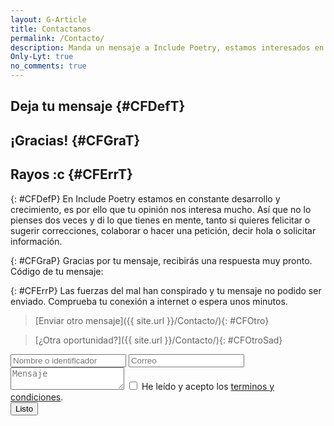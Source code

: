 ```yaml
---
layout: G-Article
title: Contactanos
permalink: /Contacto/
description: Manda un mensaje a Include Poetry, estamos interesados en escucharte
Only-Lyt: true
no_comments: true
---
```


## Deja tu mensaje 	{#CFDefT}

## ¡Gracias! 		{#CFGraT}

## Rayos :c 		{#CFErrT}

{: #CFDefP}
En Include Poetry estamos en constante desarrollo y crecimiento, es por ello que tu opinión nos interesa mucho. Así que no lo pienses dos veces y di lo que tienes en mente, tanto si quieres felicitar o sugerir correcciones, colaborar o hacer una petición, decir hola o solicitar información.

{: #CFGraP}
Gracias por tu mensaje, recibirás una respuesta muy pronto. Código de tu mensaje:

{: #CFErrP}
Las fuerzas del mal han conspirado y tu mensaje no podido ser enviado. Comprueba tu conexión a internet o espera unos minutos.

> [Enviar otro mensaje]({{ site.url }}/Contacto/){: #CFOtro}

> [¿Otra oportunidad?]({{ site.url }}/Contacto/){: #CFOtroSad}

<form id="ContactForm" method="POST">
	<div class="FIzq">
		<input type="hidden" name="_subject" value="Mensaje desde #IP" />
		<input  class="FElem" type="text" placeholder="Nombre o identificador" name="Nombre" id="Nombre" required="">
		<input  class="FElem" type="email" placeholder="Correo" name="_replyto" id="Correo" required="">
	</div>
	<textarea placeholder="Mensaje" name="Mensaje" id="Mensaje" required=""></textarea>
	<input type="text" name="_gotcha" style="display:none" />
	<span id="CFTerms"><input type="checkbox" id="CFAC" name="CFAC"> <label for="CFAC">He leído y acepto los <a href="{{site.url}}/Terminos-y-condiciones/">terminos y condiciones</a>.</label></span>
	<div id="CFDelSend"><input type="submit" value="Listo" id="Enviar"></div>
</form>
<script src="{{ site.iP-Sources }}/JS/Universal/ContactForm.js"></script>